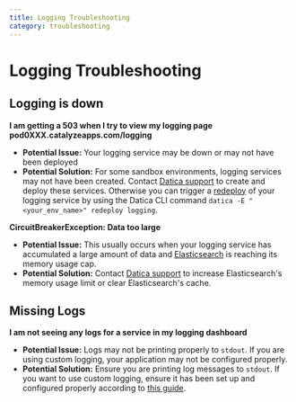 ```yaml
---
title: Logging Troubleshooting
category: troubleshooting
---
```


# Logging Troubleshooting

## Logging is down

**I am getting a 503 when I try to view my logging page pod0XXX.catalyzeapps.com/logging**

- **Potential Issue:** Your logging service may be down or may not have been deployed
- **Potential Solution:** For some sandbox environments, logging services may not have been created. Contact [Datica support](/compliant-cloud/articles/contact/) to create and deploy these services.  Otherwise you can trigger a [redeploy](/compliant-cloud/cli-reference#redeploy) of your logging service by using the Datica CLI command `datica -E "<your_env_name>" redeploy logging`.

**CircuitBreakerException: Data too large**

- **Potential Issue:** This usually occurs when your logging service has accumulated a large amount of data and [Elasticsearch](https://www.elastic.co/products/elasticsearch) is reaching its memory usage cap.
- **Potential Solution:**  Contact [Datica support](/compliant-cloud/articles/contact/) to increase Elasticsearch's memory usage limit or clear Elasticsearch's cache.

## Missing Logs

**I am not seeing any logs for a service in my logging dashboard**

- **Potential Issue:** Logs may not be printing properly to `stdout`. If you are using custom logging, your application may not be configured properly.
- **Potential Solution:** Ensure you are printing log messages to `stdout`.  If you want to use custom logging, ensure it has been set up and configured properly according to [this guide](/compliant-cloud/articles/guides/application-logging/).
